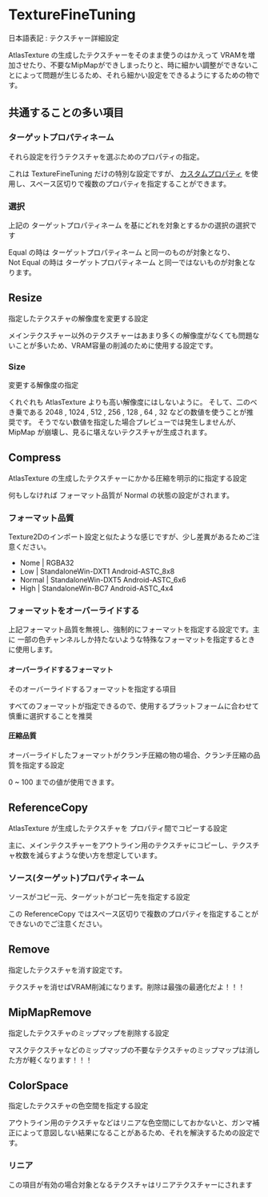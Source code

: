 # TextureFineTuning

日本語表記 : テクスチャー詳細設定

AtlasTexture の生成したテクスチャーをそのまま使うのはかえって VRAMを増加させたり、不要なMipMapができしまったりと、時に細かい調整ができないことによって問題が生じるため、それら細かい設定をできるようにするための物です。

## 共通することの多い項目

### ターゲットプロパティネーム

それら設定を行うテクスチャを選ぶためのプロパティの指定。

これは TextureFineTuning だけの特別な設定ですが、 [カスタムプロパティ](../Common/TargetPropertyName.md#カスタムプロパティ) を使用し、スペース区切りで複数のプロパティを指定することができます。

### 選択

上記の ターゲットプロパティネーム を基にどれを対象とするかの選択の選択です

Equal の時は ターゲットプロパティネーム と同一のものが対象となり、  
Not Equal の時は ターゲットプロパティネーム と同一ではないものが対象となります。

## Resize

指定したテクスチャの解像度を変更する設定

メインテクスチャー以外のテクスチャーはあまり多くの解像度がなくても問題ないことが多いため、VRAM容量の削減のために使用する設定です。

### Size

変更する解像度の指定

くれぐれも AtlasTexture よりも高い解像度にはしないように。
そして、二のべき乗である 2048 , 1024 , 512 , 256 , 128 , 64 , 32 などの数値を使うことが推奨です。
そうでない数値を指定した場合プレビューでは発生しませんが、MipMap が崩壊し、見るに堪えないテクスチャが生成されます。

## Compress

AtlasTexture の生成したテクスチャーにかかる圧縮を明示的に指定する設定

何もしなければ フォーマット品質が Normal の状態の設定がされます。

### フォーマット品質

Texture2Dのインポート設定と似たような感じですが、少し差異があるためご注意ください。

- Nome | RGBA32
- Low | StandaloneWin-DXT1 Android-ASTC_8x8
- Normal | StandaloneWin-DXT5 Android-ASTC_6x6
- High | StandaloneWin-BC7 Android-ASTC_4x4

### フォーマットをオーバーライドする

上記フォーマット品質を無視し、強制的にフォーマットを指定する設定です。主に 一部の色チャンネルしか持たないような特殊なフォーマットを指定するときに使用します。

#### オーバーライドするフォーマット

そのオーバーライドするフォーマットを指定する項目

すべてのフォーマットが指定できるので、使用するプラットフォームに合わせて慎重に選択することを推奨

#### 圧縮品質

オーバーライドしたフォーマットがクランチ圧縮の物の場合、クランチ圧縮の品質を指定する設定

0 ~ 100 までの値が使用できます。

## ReferenceCopy

AtlasTexture が生成したテクスチャを プロパティ間でコピーする設定

主に、メインテクスチャーをアウトライン用のテクスチャにコピーし、テクスチャ枚数を減らすような使い方を想定しています。

### ソース(ターゲット)プロパティネーム

ソースがコピー元、ターゲットがコピー先を指定する設定

この ReferenceCopy ではスペース区切りで複数のプロパティを指定することができないのでご注意ください。

## Remove

指定したテクスチャを消す設定です。

テクスチャを消せばVRAM削減になります。削除は最強の最適化だよ！！！

## MipMapRemove

指定したテクスチャのミップマップを削除する設定

マスクテクスチャなどのミップマップの不要なテクスチャのミップマップは消した方が軽くなります！！！

## ColorSpace

指定したテクスチャの色空間を指定する設定

アウトライン用のテクスチャなどはリニアな色空間にしておかないと、ガンマ補正によって意図しない結果になることがあるため、それを解決するための設定です。

### リニア

この項目が有効の場合対象となるテクスチャはリニアテクスチャーにされます
